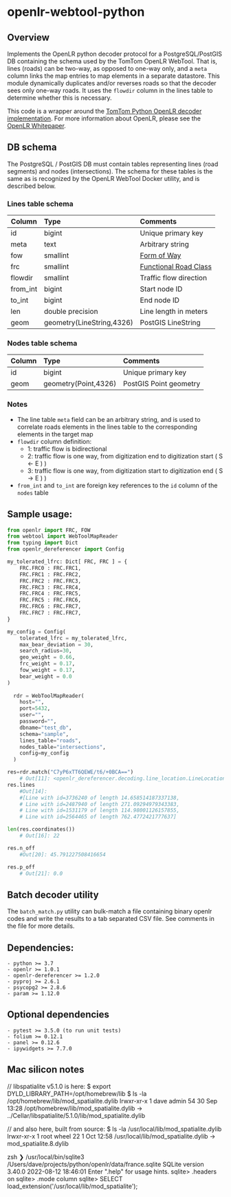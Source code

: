 # openlr-webtool-python
## Overview
Implements the OpenLR python decoder protocol for a PostgreSQL/PostGIS
DB containing the schema used by the TomTom OpenLR WebTool.  That is, 
lines (roads) can be two-way, as opposed to one-way only, and a `meta` 
column links the map entries to map elements in a separate datastore.  This
module dynamically duplicates and/or reverses roads so that the decoder
sees only one-way roads. It uses the `flowdir` column in the lines table
to determine whether this is necessary.

This code is a wrapper around the [TomTom Python OpenLR decoder implementation](https://github.com/tomtom-international/openlr-dereferencer-python).  For more information about OpenLR, please see the [OpenLR Whitepaper](https://www.openlr-association.com/fileadmin/user_upload/openlr-whitepaper_v1.5.pdf).

## DB schema 
The PostgreSQL / PostGIS DB must contain tables representing lines (road segments) and nodes (intersections).  The schema for these tables is the same as is recognized by the OpenLR WebTool Docker utility, and is described below.  

### Lines table schema
| Column    |           Type            | Comments               |
| --------- |:--------------------------|:-----------------------|
|  id       | bigint                    | Unique primary key     |
|  meta     | text                      | Arbitrary string       |
|  fow      | smallint                  | [Form of Way](https://www.openlr-association.com/fileadmin/user_upload/openlr-whitepaper_v1.5.pdf#page=32) |
|  frc      | smallint                  | [Functional Road Class](https://www.openlr-association.com/fileadmin/user_upload/openlr-whitepaper_v1.5.pdf#page=31)  |
|  flowdir  | smallint                  | Traffic flow direction |
|  from_int | bigint                    | Start node ID          |
|  to_int   | bigint                    | End node ID            | 
|  len      | double precision          | Line length in meters  |
|  geom     | geometry(LineString,4326) | PostGIS LineString     | 


### Nodes table schema
| Column    |           Type            | Comments               |
| --------- |:--------------------------|:-----------------------|
|  id       | bigint                    | Unique primary key     |
|  geom     | geometry(Point,4326)      | PostGIS Point geometry | 

### Notes
- The line table `meta` field can be an arbitrary string, and is used to correlate roads elements in the lines table to the corresponding elements in the target map
- `flowdir` column definition:
    - 1: traffic flow is bidirectional
    - 2:  traffic flow is one way, from digitization end to digitization start ( S <- E ) )
    - 3:  traffic flow is one way, from digitization start to digitization end ( S -> E ) )
- `from_int` and `to_int` are foreign key references to the `id` column of the `nodes` table 

## Sample usage:
```python
from openlr import FRC, FOW
from webtool import WebToolMapReader
from typing import Dict
from openlr_dereferencer import Config

my_tolerated_lfrc: Dict[ FRC, FRC ] = {
    FRC.FRC0 : FRC.FRC1,
    FRC.FRC1 : FRC.FRC2,
    FRC.FRC2 : FRC.FRC3,
    FRC.FRC3 : FRC.FRC4,
    FRC.FRC4 : FRC.FRC5,
    FRC.FRC5 : FRC.FRC6,
    FRC.FRC6 : FRC.FRC7,
    FRC.FRC7 : FRC.FRC7,
}

my_config = Config(
    tolerated_lfrc = my_tolerated_lfrc,
    max_bear_deviation = 30,
    search_radius=30,
    geo_weight = 0.66,
    frc_weight = 0.17,
    fow_weight = 0.17,
    bear_weight = 0.0
)
   
  rdr = WebToolMapReader(
    host="",
    port=5432,
    user="",
    password="",
    dbname="test_db",
    schema="sample",
    lines_table="roads",
    nodes_table="intersections",
    config=my_config
  )

res=rdr.match("C7yP6xTT6QEWE/t6/+0BCA==")
    # Out[11]: <openlr_dereferencer.decoding.line_location.LineLocation at 0x7fae582721c0>
res.lines
    #Out[14]:
    #[Line with id=3736240 of length 14.658514187337138,
    # Line with id=2487940 of length 271.09294979343383,
    # Line with id=1531179 of length 114.98001126157855,
    # Line with id=2564465 of length 762.4772421777637]

len(res.coordinates())
    # Out[16]: 22

res.n_off
    #Out[20]: 45.791227508416654

res.p_off
    # Out[21]: 0.0

```

## Batch decoder utility
The `batch_match.py` utility can bulk-match a file containing binary openlr codes and 
write the results to a tab separated CSV file.  See comments in the file for more details.

## Dependencies:
    - python >= 3.7
    - openlr >= 1.0.1
    - openlr-dereferencer >= 1.2.0
    - pyproj >= 2.6.1
    - psycopg2 >= 2.8.6
    - param >= 1.12.0
## Optional dependencies
    - pytest >= 3.5.0 (to run unit tests)
    - folium >= 0.12.1
    - panel >= 0.12.6
    - ipywidgets >= 7.7.0

## Mac silicon notes
  // libspatialite v5.1.0 is here:
  $ export DYLD_LIBRARY_PATH=/opt/homebrew/lib
  $ ls -la /opt/homebrew/lib/mod_spatialite.dylib
  lrwxr-xr-x  1 dave  admin  54 30 Sep 13:28 /opt/homebrew/lib/mod_spatialite.dylib -> ../Cellar/libspatialite/5.1.0/lib/mod_spatialite.dylib
  
  // and also here, built from source:
  $ ls -la /usr/local/lib/mod_spatialite.dylib
  lrwxr-xr-x  1 root  wheel  22  1 Oct 12:58 /usr/local/lib/mod_spatialite.dylib -> mod_spatialite.8.dylib

  zsh ❯ /usr/local/bin/sqlite3 /Users/dave/projects/python/openlr/data/france.sqlite
  SQLite version 3.40.0 2022-08-12 18:46:01
  Enter ".help" for usage hints.
  sqlite> .headers on
  sqlite> .mode column
  sqlite> SELECT load_extension('/usr/local/lib/mod_spatialite');
